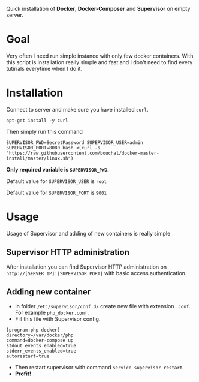 Quick installation of __Docker__, __Docker-Composer__ and __Supervisor__ on empty server.

# Goal

Very often I need run simple instance with only few docker containers.
With this script is installation really simple and fast and I don't need to find every tutirials everytime when I do it.

# Installation

Connect to server and make sure you have installed `curl`.

```
apt-get install -y curl
```

Then simply run this command

```
SUPERVISOR_PWD=SecretPassword SUPERVISOR_USER=admin SUPERVISOR_PORT=8080 bash <(curl -s "https://raw.githubusercontent.com/bouchal/docker-master-install/master/linux.sh")
```

__Only required variable is `SUPERVISOR_PWD`.__

Default value for `SUPERVISOR_USER` is `root`

Default value for `SUPERVISOR_PORT` is `9001`


# Usage

Usage of Supervisor and adding of new containers is really simple

## Supervisor HTTP administration

After installation you can find Supervisor HTTP administration on `http://[SERVER_IP]:[SUPERVISOR_PORT]` with basic access authentication.

## Adding new container

- In folder `/etc/supervisor/conf.d/` create new file with extension `.conf`. For example `php_docker.conf`.
- Fill this file with Supervisor config.

```
[program:php-docker]
directory=/var/docker/php
command=docker-compose up
stdout_events_enabled=true
stderr_events_enabled=true
autorestart=true
```

- Then restart supervisor with command `service supervisor restart`.
- __Profit!__
